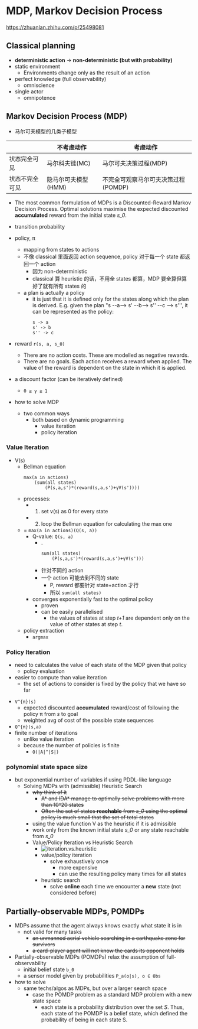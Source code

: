 # MDP, Markov Decision Process

https://zhuanlan.zhihu.com/p/25498081
## Classical planning
+ **deterministic action** -> **non-deterministic (but with probability)**
+ static environment
    * Environments change only as the result of an action
+ perfect knowledge (full observability)
    * omniscience
+ single actor
    * omnipotence

## Markov Decision Process (MDP) 

+ 马尔可夫模型的几类子模型

| | 不考虑动作| 考虑动作|
|--- |----|----|
| 状态完全可见	|马尔科夫链(MC)|	马尔可夫决策过程(MDP)| 
| 状态不完全可见	| 隐马尔可夫模型(HMM)	| 不完全可观察马尔可夫决策过程(POMDP)|


+ The most common formulation of MDPs is a Discounted-Reward Markov Decision Process. Optimal solutions maximise the expected discounted __accumulated__ reward from the initial state _s_0_.

+ transition probability
+ policy, π
    * mapping from states to actions
    * 不像 classical 里面返回 action sequence, policy 对于每一个 state 都返回一个 action
        - 因为 non-deterministic
        - classical 算 heuristic 的话，不用全 states 都算，MDP 要全算但算好了就有所有 states 的
    * a plan is actually a policy
        - it is just that it is defined only for the states along which the plan is derived. E.g. given the plan "s --a--> s' --b--> s'' --c --> s''', it can be represented as the policy:
            ```
            s -> a
            s' -> b
            s'' -> c
            ```
+ reward `r(s, a, s_0)`
    * There are no action costs. These are modelled as negative rewards.
    * There are no goals. Each action receives a reward when applied. The value of the reward is dependent on the state in which it is applied.
+ a discount factor (can be iteratively defined)
    * `0 ≤ γ ≤ 1`
+ how to solve MDP
    * two common ways
        - both based on dynamic programming
            + value iteration
            + policy iteration
    
### Value Iteration
* V(s)
    - Bellman equation
        ```
        max(a in actions)
            (sum(all states)
                (P(s,a,s')*(reward(s,a,s')+γV(s'))))
        ```
    - processes:
      - 1) set v(s) as 0 for every state
      - 2) loop the Bellman equation for calculating the max one 
    - = `max(a in actions)(Q(s, a))`
        + Q-value: `Q(s, a)`
            + .
                ```
                sum(all states)
                    (P(s,a,s')*(reward(s,a,s')+γV(s')))
                ```
            * 针对不同的 action
            * 一个 action 可能去到不同的 state
                - P, reward 都要针对 state+action 才行
                - 所以 `sum(all states)`
        + converges exponentially fast to the optimal policy
            * proven
            * can be easily parallelised
                -  the values of states at step _t+1_ are dependent only on the value of other states at step _t_.
    - policy extraction
        + `argmax`

### Policy Iteration
+ need to calculates the value of each state of the MDP given that policy
    * policy evaluation
+ easier to compute than value iteration
    * the set of actions to consider is fixed by the policy that we have so far
* `V^{π}(s)`
    - expected discounted __accumulated__ reward/cost of following the policy π from _s_ to goal
    - weighted avg of cost of the possible state sequences 
* `Q^{π}(s,a)`
* finite number of iterations
    - unlike value iteration
    - because the number of policies is finite
        + `O(|A|^|S|)`

### polynomial state space size
* but exponential number of variables if using PDDL-like language
    - Solving MDPs with (admissible) Heuristic Search
        + ~~why think of it~~
            * ~~A* and IDA* manage to optimally solve problems with more than 10^20 states~~
            * ~~Often the set of states __reachable__ from _s_0_ using the optimal policy is much small that the set of total states~~
        + using the value function V as the heuristic if it is admissible
        + work only from the known initial state _s_0_ or any state reachable from _s_0_
        + Value/Policy Iteration vs Heuristic Search
            * ![iteration.vs.heuristic](pics/iteration.vs.heuristic.png)
            * value/policy iteration
                - solve exhaustively once
                    + more expensive
                    + can use the resulting policy many times for all states
            *  heuristic search
                - solve __online__ each time we encounter a __new__ state (not considered before)

## Partially-observable MDPs, POMDPs
+ MDPs assume that the agent always knows exactly what state it is in
    * not valid for many tasks
        - ~~an unmanned aerial vehicle searching in a earthquake zone for survivors~~
        - ~~a card-player agent will not know the cards its opponent holds~~
+ Partially-observable MDPs (POMDPs) relax the assumption of full-observability
    * initial belief state `b_0`
    * a sensor model given by probabilities `P_a(o|s), o ∈ Obs`
+ how to solve
    * same techs/algos as MDPs, but over a larger search space
        - case the POMDP problem as a standard MDP problem with a new state space
            + each state is a probability distribution over the set _S_. Thus, each state of the POMDP is a belief state, which defined the probability of being in each state S.

